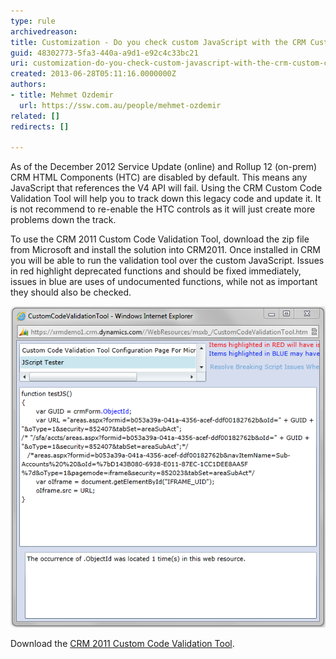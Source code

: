 ```yaml
---
type: rule
archivedreason: 
title: Customization - Do you check custom JavaScript with the CRM Custom Code Validation Tool?
guid: 48302773-5fa3-440a-a9d1-e92c4c33bc21
uri: customization-do-you-check-custom-javascript-with-the-crm-custom-code-validation-tool
created: 2013-06-28T05:11:16.0000000Z
authors:
- title: Mehmet Ozdemir
  url: https://ssw.com.au/people/mehmet-ozdemir
related: []
redirects: []

---
```


As of the December 2012 Service Update (online) and Rollup 12 (on-prem) CRM HTML Components (HTC) are disabled by default. This means any JavaScript that references the V4 API will fail. Using the CRM Custom Code Validation Tool will help you to track down this legacy code and update it. It is not recommend to  re-enable the HTC controls as it will just create more problems down the track. 

<!--endintro-->

To use the CRM 2011 Custom Code Validation Tool, download the zip file from Microsoft and install the solution into CRM2011. Once installed in CRM you will be able to run the validation tool over the custom JavaScript. Issues in red highlight deprecated functions and should be fixed immediately, issues in blue are uses of undocumented functions, while not as important they should also be checked.

![Figure: Using Custom Code Verification Tool](CRM-2011-Custom-Code-Validation-Tool.png)


Download the [CRM 2011 Custom Code Validation Tool](http://www.microsoft.com/en-us/download/details.aspx?id=30151).
